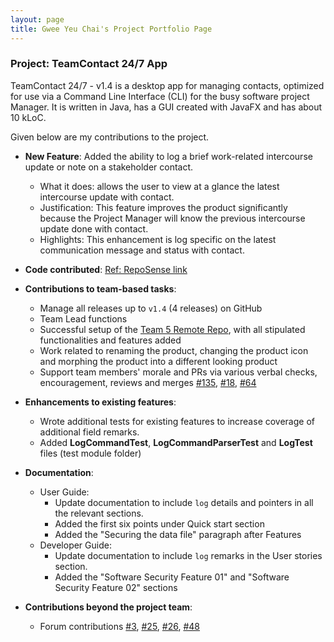 ```yaml
---
layout: page
title: Gwee Yeu Chai's Project Portfolio Page
---
```


### Project: TeamContact 24/7 App

TeamContact 24/7 - v1.4 is a desktop app for managing contacts, optimized for use via a Command Line Interface (CLI) for
the busy software project Manager. It is written in Java, has a GUI created with JavaFX and has about 10 kLoC.

Given below are my contributions to the project.

* **New Feature**: Added the ability to log a brief work-related intercourse update or note on a stakeholder contact.
    * What it does: allows the user to view at a glance the latest intercourse update with contact.
    * Justification: This feature improves the product significantly because the Project Manager will know the previous intercourse update done with contact.
    * Highlights: This enhancement is log specific on the latest communication message and status with contact.

* **Code contributed**: [Ref: RepoSense link](https://nus-tic4002-ay2122s2.github.io/tp-dashboard/?search=gweeyc&breakdown=true&sort=groupTitle&sortWithin=title&since=2022-02-11&timeframe=commit&mergegroup=&groupSelect=groupByRepos&checkedFileTypes=docs~functional-code~test-code~other)

* **Contributions to team-based tasks**:
    * Manage all releases up to `v1.4` (4 releases) on GitHub
    * Team Lead functions
    * Successful setup of the [Team 5 Remote Repo](https://github.com/AY2122S2-TIC4002-F18-5/tp2), with all stipulated functionalities and features added
    * Work related to renaming the product, changing the product icon and morphing the product into a different looking product
    * Support team members' morale and PRs via various verbal checks, encouragement, reviews and merges [#135](https://github.com/AY2122S2-TIC4002-F18-5/tp2/pull/135), [#18](https://github.com/AY2122S2-TIC4002-F18-5/tp2/pull/18), [#64](https://github.com/AY2122S2-TIC4002-F18-5/tp2/pull/64)

* **Enhancements to existing features**:
    * Wrote additional tests for existing features to increase coverage of additional field remarks.
    * Added **LogCommandTest**, **LogCommandParserTest** and **LogTest** files (test module folder)

* **Documentation**:
    * User Guide:
        * Update documentation to include `log` details and pointers in all the relevant sections.
        * Added the first six points under Quick start section
        * Added the "Securing the data file" paragraph after Features
    * Developer Guide:
        * Update documentation to include `log` remarks in the User stories section.
        * Added the "Software Security Feature 01" and "Software Security Feature 02" sections

* **Contributions beyond the project team**:
    * Forum contributions [#3](https://github.com/nus-tic4002-AY2122s2/forum/issues/3), [#25](https://github.com/nus-tic4002-AY2122s2/forum/issues/25), [#26](https://github.com/nus-tic4002-AY2122s2/forum/issues/26), [#48](https://github.com/nus-tic4002-AY2122s2/forum/issues/48)
